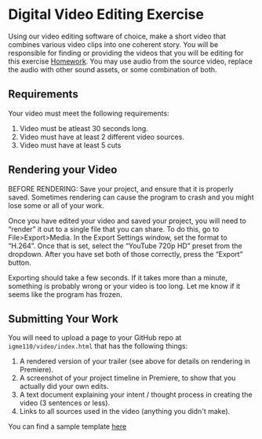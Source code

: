 # Digital Video Editing Exercise
Using our video editing software of choice, make a short video that combines various video clips into one coherent story. You will be responsible for finding or providing the videos that you will be editing for this exercise [Homework](https://www.pexels.com/videos/). You may use audio from the source video, replace the audio with other sound assets, or some combination of both.

## Requirements
Your video must meet the following requirements:
1. Video must be atleast 30 seconds long.
1. Video must have at least 2 different video sources.
1. Video must have at least 5 cuts


## Rendering your Video
BEFORE RENDERING: Save your project, and ensure that it is properly saved. Sometimes rendering can cause the program to crash and you might lose some or all of your work.

Once you have edited your video and saved your project, you will need to “render” it out to a single file that you can share. To do this, go to File>Export>Media. In the Export Settings window, set the format to “H.264”. Once that is set, select the “YouTube 720p HD” preset from the dropdown. After you have set both of those correctly, press the “Export” button.

Exporting should take a few seconds. If it takes more than a minute, something is probably wrong or your video is too long. Let me know if it seems like the program has frozen.


## Submitting Your Work
You will need to upload a page to your GitHub repo at `igme110/video/index.html` that has the following things:
1.  A rendered version of your trailer (see above for details on rendering in Premiere).
2.  A screenshot of your project timeline in Premiere, to show that you actually did your own edits.
3.  A text document explaining your intent / thought process in creating the video (3 sentences or less).
4. Links to all sources used in the video (anything you didn't make).

You can find a sample template [here](index.html)
